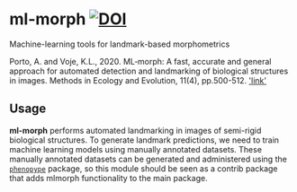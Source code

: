 # ml-morph [![DOI](https://zenodo.org/badge/195575274.svg)](https://zenodo.org/badge/latestdoi/195575274)

Machine-learning tools for landmark-based morphometrics


Porto, A. and Voje, K.L., 2020. ML‐morph: A fast, accurate and general approach for automated detection and landmarking of biological structures in images. Methods in Ecology and Evolution, 11(4), pp.500-512. ['link'](https://besjournals.onlinelibrary.wiley.com/doi/full/10.1111/2041-210X.13373)

## Usage
**ml-morph** performs automated landmarking in images of semi-rigid biological structures. To generate landmark predictions, we need to train machine learning models using manually annotated datasets. These manually annotated datasets can be generated and administered using the [`phenopype`](https://www.phenopype.org/) package, so this module should be seen as a contrib package that adds mlmorph functionality to the main package.